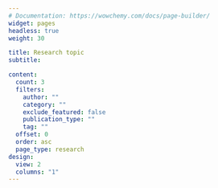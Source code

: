 ```yaml
---
# Documentation: https://wowchemy.com/docs/page-builder/
widget: pages
headless: true
weight: 30

title: Research topic
subtitle:

content:
  count: 3
  filters:
    author: ""
    category: ""
    exclude_featured: false
    publication_type: ""
    tag: ""
  offset: 0
  order: asc
  page_type: research
design:
  view: 2
  columns: "1"
---
```

